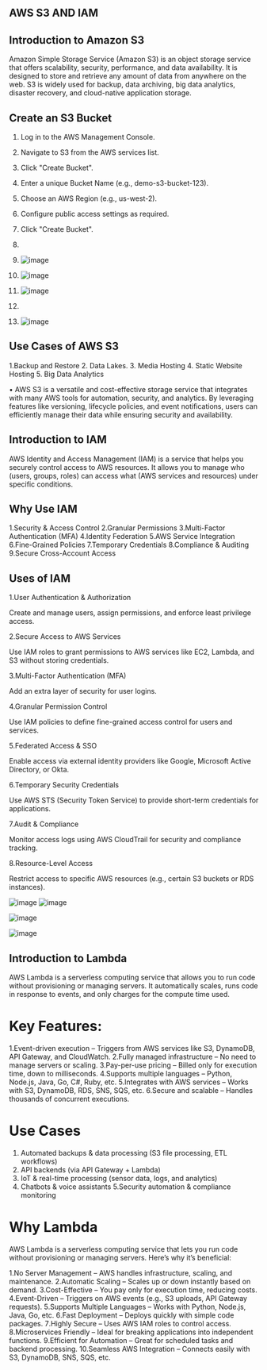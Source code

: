 ## AWS S3 AND IAM ##

## Introduction to Amazon S3

Amazon Simple Storage Service (Amazon S3) is an object storage service that offers scalability, security, performance, and data availability. It is designed to store and retrieve any amount of data from anywhere on the web. S3 is widely used for backup, data archiving, big data analytics, disaster recovery, and cloud-native application storage.

## Create an S3 Bucket

1.	Log in to the AWS Management Console.
2.	Navigate to S3 from the AWS services list.
3.	Click "Create Bucket".
4.	Enter a unique Bucket Name (e.g., demo-s3-bucket-123).
5.	Choose an AWS Region (e.g., us-west-2).
6.	Configure public access settings as required.
7.	Click "Create Bucket".
8.
9.	![image](https://github.com/user-attachments/assets/0e58bfac-e0b8-4b68-aa34-c49a7ef76954)

10.	![image](https://github.com/user-attachments/assets/3f3bc915-4ec7-4063-8fbe-cb6910cb930a)
11.	![image](https://github.com/user-attachments/assets/9839ed67-077b-4984-9ff4-14eacf911b8e)
12.
13.	![image](https://github.com/user-attachments/assets/c575f910-5304-451a-bf87-4ae6179842f3)


## Use Cases of AWS S3

1.Backup and Restore
2.	Data Lakes.
3.	Media Hosting
4.	Static Website Hosting
5.	Big Data Analytics

•	AWS S3 is a versatile and cost-effective storage service that integrates with many AWS tools for automation, security, and analytics. By leveraging features like versioning, lifecycle policies, and event notifications, users can efficiently manage their data while ensuring security and availability.

## Introduction to IAM

AWS Identity and Access Management (IAM) is a service that helps you securely control access to AWS resources. It allows you to manage who (users, groups, roles) can access what (AWS services and resources) under specific conditions.

## Why Use IAM

1.Security & Access Control
2.Granular Permissions 
3.Multi-Factor Authentication (MFA) 
4.Identity Federation
5.AWS Service Integration 
6.Fine-Grained Policies 
7.Temporary Credentials 
8.Compliance & Auditing 
9.Secure Cross-Account Access 


## Uses of IAM

1.User Authentication & Authorization 

Create and manage users, assign permissions, and enforce least privilege access.

2.Secure Access to AWS Services 

Use IAM roles to grant permissions to AWS services like EC2, Lambda, and S3 without storing credentials.

3.Multi-Factor Authentication (MFA) 

Add an extra layer of security for user logins.

4.Granular Permission Control 

Use IAM policies to define fine-grained access control for users and services.

5.Federated Access & SSO 

Enable access via external identity providers like Google, Microsoft Active Directory, or Okta.

6.Temporary Security Credentials 

Use AWS STS (Security Token Service) to provide short-term credentials for applications.

7.Audit & Compliance 

Monitor access logs using AWS CloudTrail for security and compliance tracking.

8.Resource-Level Access 

Restrict access to specific AWS resources (e.g., certain S3 buckets or RDS instances).


![image](https://github.com/user-attachments/assets/324661b8-c172-4fcc-ae02-c050047431a1)
![image](https://github.com/user-attachments/assets/953e7c14-94cf-45c6-b43b-ac7bd82f8c20)

![image](https://github.com/user-attachments/assets/6be6f9f3-cfe0-4169-b60a-a532a86fa823)

![image](https://github.com/user-attachments/assets/8dd785b3-f0f9-46f0-8f9c-10faebba3ce0)


## Introduction to Lambda

AWS Lambda is a serverless computing service that allows you to run code without provisioning or managing servers. It automatically scales, runs code in response to events, and only charges for the compute time used.

# Key Features:

1.Event-driven execution – Triggers from AWS services like S3, DynamoDB, API Gateway, and CloudWatch.
2.Fully managed infrastructure – No need to manage servers or scaling.
3.Pay-per-use pricing – Billed only for execution time, down to milliseconds.
4.Supports multiple languages – Python, Node.js, Java, Go, C#, Ruby, etc.
5.Integrates with AWS services – Works with S3, DynamoDB, RDS, SNS, SQS, etc.
6.Secure and scalable – Handles thousands of concurrent executions.

# Use Cases

1. Automated backups & data processing (S3 file processing, ETL workflows)
2. API backends (via API Gateway + Lambda)
3. IoT & real-time processing (sensor data, logs, and analytics)
4. Chatbots & voice assistants
5.Security automation & compliance monitoring

# Why Lambda

AWS Lambda is a serverless computing service that lets you run code without provisioning or managing servers. Here’s why it’s beneficial:

1️.No Server Management – AWS handles infrastructure, scaling, and maintenance.
2️.Automatic Scaling – Scales up or down instantly based on demand.
3️.Cost-Effective – You pay only for execution time, reducing costs.
4️.Event-Driven – Triggers on AWS events (e.g., S3 uploads, API Gateway requests).
5️.Supports Multiple Languages – Works with Python, Node.js, Java, Go, etc.
6️.Fast Deployment – Deploys quickly with simple code packages.
7️.Highly Secure – Uses AWS IAM roles to control access.
8️.Microservices Friendly – Ideal for breaking applications into independent functions.
9️.Efficient for Automation – Great for scheduled tasks and backend processing.
10.Seamless AWS Integration – Connects easily with S3, DynamoDB, SNS, SQS, etc.











